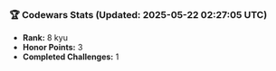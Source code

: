 ### 🏆 Codewars Stats (Updated: 2025-05-22 02:27:05 UTC)

- **Rank:** 8 kyu
- **Honor Points:** 3
- **Completed Challenges:** 1
